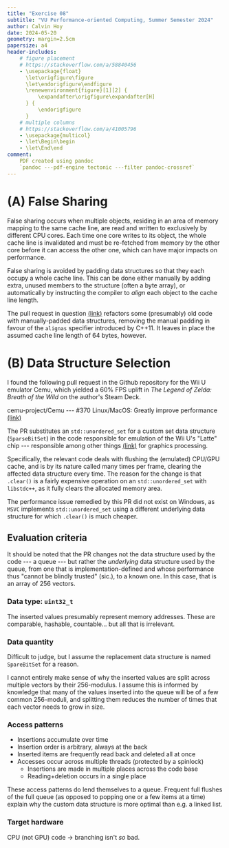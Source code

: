 ```yaml
---
title: "Exercise 08"
subtitle: "VU Performance-oriented Computing, Summer Semester 2024"
author: Calvin Hoy
date: 2024-05-20
geometry: margin=2.5cm
papersize: a4
header-includes:
    # figure placement
    # https://stackoverflow.com/a/58840456
    - \usepackage{float}
      \let\origfigure\figure
      \let\endorigfigure\endfigure
      \renewenvironment{figure}[1][2] {
          \expandafter\origfigure\expandafter[H]
      } {
          \endorigfigure
      }
    # multiple columns
    # https://stackoverflow.com/a/41005796
    - \usepackage{multicol}
    - \let\Begin\begin
    - \let\End\end
comment:
    PDF created using pandoc
    `pandoc ---pdf-engine tectonic ---filter pandoc-crossref`
---
```


# (A) False Sharing

False sharing occurs when multiple objects, residing in an area of memory
mapping to the same cache line, are read and written to exclusively by
different CPU cores. Each time one core writes to its object, the whole cache
line is invalidated and must be re-fetched from memory by the other core before
it can access the other one, which can have major impacts on performance.

False sharing is avoided by padding data structures so that they each occupy a
whole cache line. This can be done either manually by adding extra, unused
members to the structure (often a byte array), or automatically by instructing
the compiler to _align_ each object to the cache line length.

The pull request in question
[(link)](https://github.com/KhronosGroup/Vulkan-ValidationLayers/pull/5587)
refactors some (presumably) old code with manually-padded data structures,
removing the manual padding in favour of the `alignas` specifier introduced by
C++11. It leaves in place the assumed cache line length of 64 bytes, however.

# (B) Data Structure Selection

I found the following pull request in the Github repository for the Wii U
emulator Cemu, which yielded a 60% FPS uplift in _The Legend of Zelda:
Breath of the Wild_ on the author's Steam Deck.

cemu-project/Cemu --- #370 Linux/MacOS: Greatly improve performance
[(link)](https://github.com/cemu-project/Cemu/pull/370)

The PR substitutes an `std::unordered_set` for a custom set data structure
(`SparseBitSet`) in the code responsible for emulation of the Wii U's "Latte"
chip --- responsible among other things
[(link)](https://www.copetti.org/writings/consoles/wiiu/#a-familiar-arm-chip)
for graphics processing.

Specifically, the relevant code deals with flushing the (emulated) CPU/GPU
cache, and is by its nature called many times per frame, clearing the affected
data structure every time. The reason for the change is that `.clear()` is a
fairly expensive operation on an `std::unordered_set` with `libstdc++`, as it
fully clears the allocated memory area.

The performance issue remedied by this PR did not exist on Windows, as `MSVC`
implements `std::unordered_set` using a different underlying data structure for
which `.clear()` is much cheaper.

## Evaluation criteria

It should be noted that the PR changes not the data structure used by the code
--- a queue --- but rather the _underlying_ data structure used by the queue,
from one that is implementation-defined and whose performance thus "cannot be
blindly trusted" (sic.), to a known one. In this case, that is an array of 256
vectors.

### Data type: `uint32_t`

The inserted values presumably represent memory addresses. These are comparable,
hashable, countable... but all that is irrelevant.

### Data quantity

Difficult to judge, but I assume the replacement data structure is named
`SpareBitSet` for a reason.

I cannot entirely make sense of why the inserted values are split across
multiple vectors by their 256-modulus. I assume this is informed by knowledge
that many of the values inserted into the queue will be of a few common
256-moduli, and splitting them reduces the number of times that each vector
needs to grow in size.

### Access patterns

- Insertions accumulate over time
- Insertion order is arbitrary, always at the back
- Inserted items are frequently read back and deleted all at once
- Accesses occur across multiple threads (protected by a spinlock)
    - Insertions are made in multiple places across the code base
    - Reading+deletion occurs in a single place

These access patterns do lend themselves to a queue. Frequent full flushes of
the full queue (as opposed to popping one or a few items at a time) explain why
the custom data structure is more optimal than e.g. a linked list.

### Target hardware

CPU (not GPU) code -> branching isn't _so_ bad.
